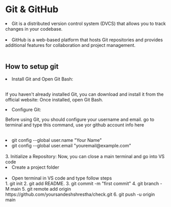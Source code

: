 # Git & GitHub 
<li> Git is a distributed version control system (DVCS) that allows you to track changes in your codebase. </li> <br>
<li> GitHub is a web-based platform that hosts Git repositories and provides additional features for collaboration and project management. </li>
<br>


## How to setup git
<li>Install Git and Open Git Bash:</li> <br>
<p>If you haven't already installed Git, you can download and install it from the official website: Once installed, open Git Bash.</p>

<li>Configure Git:</li>
<p>Before using Git, you should configure your username and email. go to terminal and type this command, use yor github account info here</p> <br>



<li>git config --global user.name "Your Name"</li>
<li>git config --global user.email "youremail@example.com"</li> <br>
3. Initialize a Repository:
Now, you can close a main terminal and go into VS code <br>
<li>Create a project folder</li> <br>
<li>Open terminal in VS code and type follow steps</li>
1. git init
2. git add README.
3. git commit -m "first commit"
4. git branch -M main
5. git remote add origin https://github.com/yoursandeshshrestha/check.git
6. git push -u origin main





